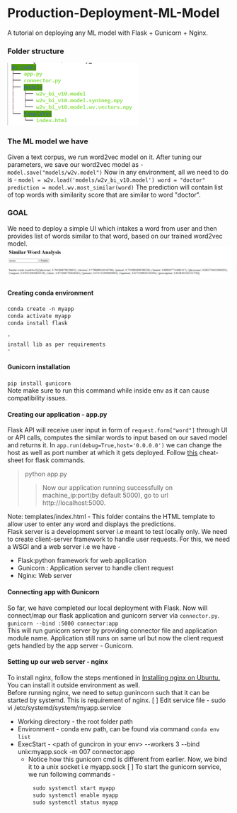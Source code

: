 # Production-Deployment-ML-Model
A tutorial on deploying any ML model with Flask + Gunicorn + Nginx.

### Folder structure ###
![](others/my_code_LIGHT.png)

### The ML model we have ###
Given a text corpus, we run word2vec model on it. After tuning our parameters, we save our word2vec model as -
              `model.save("models/w2v.model")`
Now in any environment, all we need to do is - 
    ```
    model = w2v.load('models/w2v_bi_v10.model')
    word = "doctor"
    prediction = model.wv.most_similar(word)
    ```
 The prediction will contain list of top words with similarity score that are similar to word "doctor".
 
 ### GOAL ###
 We need to deploy a simple UI which intakes a word from user and then provides list of words similar to that word, based on our trained word2vec model.
 ![This is what we want](others/UI.png)

#### Creating conda environment ####
```
conda create -n myapp
conda activate myapp
conda install flask

'
install lib as per requirements
'
```

#### Gunicorn installation ####
`pip install gunicorn` <br/>
Note make sure to run this command while inside env as it can cause compatibility issues.

#### Creating our application - app.py ####
Flask API will receive user input in form of `request.form["word"]`  through UI or API calls, computes the similar words to input based on our saved model and returns it.
In `app.run(debug=True,host='0.0.0.0')` we can change the host as well as port number at which it gets deployed. Follow [this](https://www.codewithharry.com/blogpost/flask-cheatsheet) cheat-sheet for flask commands.
> python app.py
  >> Now our application running successfully on machine_ip:port(by default 5000), go to url http://localhost:5000.

Note: templates/index.html - This folder contains the HTML template to allow user to enter any word and displays the predictions. 
<br/>
Flask server is a development server i.e meant to test locally only. We need to create client-server framework to handle user requests. For this, we need a WSGI and a web server i.e we have - 
* Flask:python framework for web application
* Gunicorn : Application server to handle client request
* Nginx: Web server

#### Connecting app with Gunicorn ####
So far, we have completed our local deployment with Flask. Now will connect/map our flask application and gunicorn server via `connector.py`. <br/>
``` gunicorn --bind :5000 connector:app ```  <br/>
This will run gunicorn server by providing connector file and application module name. Application still runs on same url but now the client request gets handled by the app server - Gunicorn.

#### Setting up our web server - nginx ####
To install nginx, follow the steps mentioned in  [Installing nginx on Ubuntu.](https://www.digitalocean.com/community/tutorials/how-to-install-nginx-on-ubuntu-18-04)
You can install it outside environment as well.
<br/>
Before running nginx, we need to setup gunincorn such that it can be started by systemd. This is requirement of nginx. 
[ ] Edit service file - sudo vi /etc/systemd/system/myapp.service
  * Working directory - the root folder path
  * Environment - conda env path, can be found via command `conda env list`
  * ExecStart - \<path of gunciron in your env\>  --workers 3  --bind unix:myapp.sock -m 007 connector:app
      * Notice how this gunicorn cmd is different from earlier. Now, we bind it to a unix socket i.e myapp.sock
[ ] To start the gunicorn service, we run following commands - 
  ```
          sudo systemctl start myapp
          sudo systemctl enable myapp
          sudo systemctl status myapp
  ```
